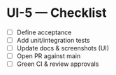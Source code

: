 # UI-5 — Checklist
- [ ] Define acceptance
- [ ] Add unit/integration tests
- [ ] Update docs & screenshots (UI)
- [ ] Open PR against main
- [ ] Green CI & review approvals
